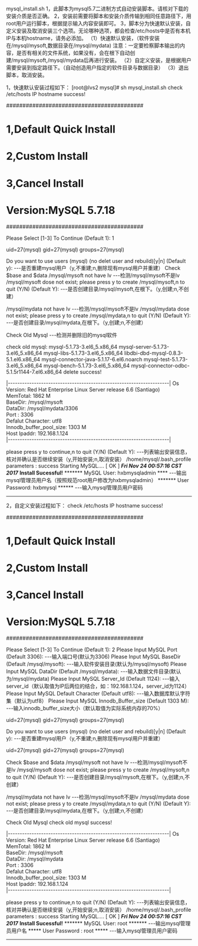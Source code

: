 mysql_install.sh
1，此脚本为mysql5.7二进制方式自动安装脚本。请核对下载的安装介质是否正确。
2，安装前需要将脚本和安装介质传输到相同任意路径下，用root用户运行脚本，根据提示输入内容安装即可。
3，脚本分为快速默认安装，自定义安装及取消安装三个选项。无论哪种选项，都会检查/etc/hosts中是否有本机IP与本机hostname，请务必添加。
（1）快速默认安装，（软件安装在/mysql/mysoft,数据目录在/mysql/mydata)
		注意：一定要检察脚本输出的内容，是否有相关的文件系统，如果没有，会在根下自动创建/mysql/mysoft,/mysql/mydata后再进行安装。
（2）自定义安装，是根据用户需要安装到指定路径下。（自动创造用户指定的软件目录与数据目录）
（3）退出脚本，取消安装。

1，快速默认安装过程如下：
[root@lvs2 mysql]# sh mysql_install.sh 
check /etc/hosts IP hostname success!
                                         
##########################################
# 1,Default Quick Install                #
# 2,Custom Install                       #
# 3,Cancel Install                       #
# Version:MySQL 5.7.18                   #
##########################################
 
Please Select [1-3] To Continue (Default 1): 1

uid=27(mysql) gid=27(mysql) groups=27(mysql)

Do you want to use users (mysql)  (no delet user and rebuild)[y|n] (Default y):   ---是否重建mysql用户（y,不重建;n,删除现有mysql用户并重建）
Check $base and $data
/mysql/mysoft not have lv    ---检测/mysql/mysoft不是lv
/mysql/mysoft dose not exist;
please press y to create /mysql/mysoft,n to quit (Y/N) (Default Y):  ---是否创建目录/mysql/mysoft,在根下。（y,创建;n,不创建）

/mysql/mydata not have lv    ---检测/mysql/mysoft不是lv
/mysql/mydata dose not exist;
please press y to create /mysql/mydata,n to quit (Y/N) (Default Y):  ---是否创建目录/mysql/mydata,在根下。（y,创建;n,不创建）

               
Check Old Mysql  ---检测并删除旧的mysql软件

check old mysql: mysql-5.1.73-3.el6_5.x86_64
mysql-server-5.1.73-3.el6_5.x86_64
mysql-libs-5.1.73-3.el6_5.x86_64
libdbi-dbd-mysql-0.8.3-5.1.el6.x86_64
mysql-connector-java-5.1.17-6.el6.noarch
mysql-test-5.1.73-3.el6_5.x86_64
mysql-bench-5.1.73-3.el6_5.x86_64
mysql-connector-odbc-5.1.5r1144-7.el6.x86_64 delete success!
             
|--------------------------------------------------------------------|
   Os Version:              Red Hat Enterprise Linux Server release 6.6 (Santiago)                                
   MemTotal:                1862 M                                    
   BaseDir:                 /mysql/mysoft                                     
   DataDir:                 /mysql/mydata/3306                               
   Port   :                 3306                                     
   Defalut Character:       utf8                                     
   Innodb_buffer_pool_size: 1303 M                                 
   Host Ipaddr:             192.168.1.124                                   
|--------------------------------------------------------------------|        
              
please press y to continue,n to quit (Y/N) (Default Y):  ---列表输出安装信息，核对并确认是否继续安装（y,开始安装;n,取消安装）
/home/mysql/.bash_profile parameters  : success
Starting MySQL....                                         [  OK  ]
*******Fri Nov 24 00:57:16 CST 2017*******
**********Install Sucessful!**********
******* MySQL User: hxbmysqladmin ****   ---输出mysql管理员用户名（按照规范root用户修改为hxbmysqladmin）
******* User Password: hxbmysql ******   ---输入mysql管理员用户密码
**************************************


2，自定义安装过程如下：
check /etc/hosts IP hostname success!
                                         
##########################################
# 1,Default Quick Install                #
# 2,Custom Install                       #
# 3,Cancel Install                       #
# Version:MySQL 5.7.18                   #
##########################################
 
Please Select [1-3] To Continue (Default 1):  2
Please Input MySQL Port (Default 3306):               ---输入端口号(默认为3306)
Please Input MySQL BaseDir (Default /mysql/mysoft):   ---输入软件安装目录(默认为/mysql/mysoft)
Please Input MySQL DataDir (Default /mysql/mydata):   ---输入数据文件目录(默认为/mysql/mydata)
Please Input MySQL Server_Id (Default 1124):          ---输入server_id（默认取值为IP后两位的结合，如：192.168.1.124，server_id为1124）
Please Input MySQL Default Character (Default utf8):  ---输入数据库默认字符集（默认为utf8）
Please Input MySQL Innodb_Buffer_size (Default 1303 M):  ---输入innodb_buffer_size大小（默认取值为实际系统内存的70%）

uid=27(mysql) gid=27(mysql) groups=27(mysql)

Do you want to use users (mysql)  (no delet user and rebuild)[y|n] (Default y):  ---是否重建mysql用户（y,不重建;n,删除现有mysql用户并重建）

uid=27(mysql) gid=27(mysql) groups=27(mysql)

Check $base and $data
/mysql/mysoft not have lv    ---检测/mysql/mysoft不是lv
/mysql/mysoft dose not exist;
please press y to create /mysql/mysoft,n to quit (Y/N) (Default Y):  ---是否创建目录/mysql/mysoft,在根下。（y,创建;n,不创建）

/mysql/mydata not have lv    ---检测/mysql/mysoft不是lv
/mysql/mydata dose not exist;
please press y to create /mysql/mydata,n to quit (Y/N) (Default Y):  ---是否创建目录/mysql/mydata,在根下。（y,创建;n,不创建）
               
Check Old Mysql
check old mysql success!
             
|--------------------------------------------------------------------|
   Os Version:              Red Hat Enterprise Linux Server release 6.6 (Santiago)                                
   MemTotal:                1862 M                                    
   BaseDir:                 /mysql/mysoft                                     
   DataDir:                 /mysql/mydata                                     
   Port   :                 3306                                     
   Defalut Character:       utf8                                     
   Innodb_buffer_pool_size: 1303 M                                 
   Host Ipaddr:             192.168.1.124                                   
|--------------------------------------------------------------------|
              
please press y to continue,n to quit (Y/N) (Default Y):  ---列表输出安装信息，核对并确认是否继续安装（y,开始安装;n,取消安装）
/home/mysql/.bash_profile parameters  : success
Starting MySQL....                                         [  OK  ]
*******Fri Nov 24 00:57:16 CST 2017*******
**********Install Sucessful!**********
******* MySQL User: root *******   ---输出mysql管理员用户名
***** User Password : root *****   ---输入mysql管理员用户密码
**************************************






